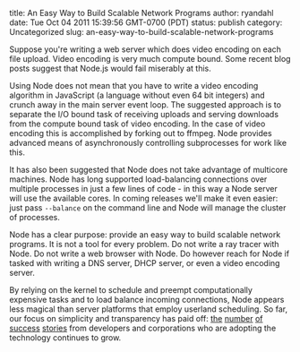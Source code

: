 title: An Easy Way to Build Scalable Network Programs
author: ryandahl
date: Tue Oct 04 2011 15:39:56 GMT-0700 (PDT)
status: publish
category: Uncategorized
slug: an-easy-way-to-build-scalable-network-programs

Suppose you're writing a web server which does video encoding on each file upload. Video encoding is very much compute bound. Some recent blog posts suggest that Node.js would fail miserably at this.

Using Node does not mean that you have to write a video encoding algorithm in JavaScript (a language without even 64 bit integers) and crunch away in the main server event loop. The suggested approach is to separate the I/O bound task of receiving uploads and serving downloads from the compute bound task of video encoding. In the case of video encoding this is accomplished by forking out to ffmpeg. Node provides advanced means of asynchronously controlling subprocesses for work like this.

It has also been suggested that Node does not take advantage of multicore machines. Node has long supported load-balancing connections over multiple processes in just a few lines of code - in this way a Node server will use the available cores. In coming releases we'll make it even easier: just pass <code>--balance</code> on the command line and Node will manage the cluster of processes.

Node has a clear purpose: provide an easy way to build scalable network programs. It is not a tool for every problem. Do not write a ray tracer with Node. Do not write a web browser with Node. Do however reach for Node if tasked with writing a DNS server, DHCP server, or even a video encoding server.

By relying on the kernel to schedule and preempt computationally expensive tasks and to load balance incoming connections, Node appears less magical than server platforms that employ userland scheduling. So far, our focus on simplicity and transparency has paid off: <a href="http://joyeur.com/2011/08/11/node-js-meetup-distributed-web-architectures/">the</a> <a href="http://venturebeat.com/2011/08/16/linkedin-node/">number</a> <a href="http://corp.klout.com/blog/2011/10/the-tech-behind-klout-com/">of</a> <a href="http://www.joelonsoftware.com/items/2011/09/13.html">success</a> <a href="http://pow.cx/">stories</a> from developers and corporations who are adopting the technology continues to grow.
